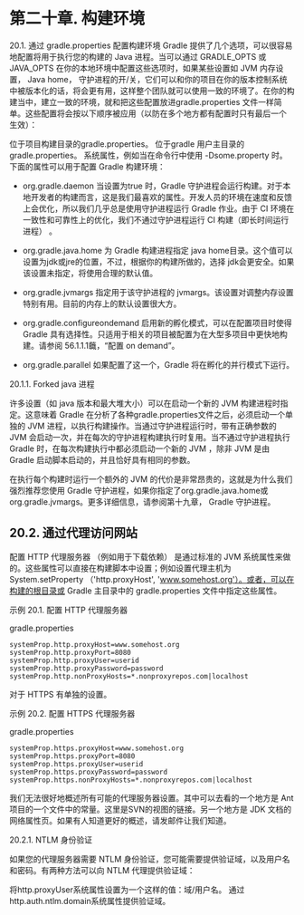 # **第二十章. 构建环境**
20.1. 通过 gradle.properties 配置构建环境
Gradle 提供了几个选项，可以很容易地配置将用于执行您的构建的 Java 进程。当可以通过 GRADLE_OPTS 或 JAVA_OPTS 在你的本地环境中配置这些选项时，如果某些设置如 JVM 内存设置， Java home， 守护进程的开/关，它们可以和你的项目在你的版本控制系统中被版本化的话，将会更有用，这样整个团队就可以使用一致的环境了。在你的构建当中，建立一致的环境，就和把这些配置放进gradle.properties 文件一样简单。这些配置将会按以下顺序被应用（以防在多个地方都有配置时只有最后一个 生效）：

位于项目构建目录的gradle.properties。
位于gradle 用户主目录的gradle.properties。
系统属性，例如当在命令行中使用 -Dsome.property 时。
下面的属性可以用于配置 Gradle 构建环境：

* org.gradle.daemon
当设置为true 时，Gradle 守护进程会运行构建。对于本地开发者的构建而言，这是我们最喜欢的属性。开发人员的环境在速度和反馈上会优化，所以我们几乎总是使用守护进程运行 Gradle 作业。由于 CI 环境在一致性和可靠性上的优化，我们不通过守护进程运行 CI 构建（即长时间运行进程） 。

* org.gradle.java.home
为 Gradle 构建进程指定 java home目录。这个值可以设置为jdk或jre的位置，不过，根据你的构建所做的，选择 jdk会更安全。如果该设置未指定，将使用合理的默认值。

* org.gradle.jvmargs
指定用于该守护进程的 jvmargs。该设置对调整内存设置特别有用。目前的内存上的默认设置很大方。

* org.gradle.configureondemand
启用新的孵化模式，可以在配置项目时使得 Gradle 具有选择性。只适用于相关的项目被配置为在大型多项目中更快地构建。请参阅 56.1.1.1蘵，“配置 on demand”。

* org.gradle.parallel
如果配置了这一个，Gradle 将在孵化的并行模式下运行。

20.1.1. Forked java 进程

许多设置（如 java 版本和最大堆大小）可以在启动一个新的 JVM 构建进程时指定。这意味着 Gradle 在分析了各种gradle.properties文件之后，必须启动一个单独的 JVM 进程，以执行构建操作。当通过守护进程运行时，带有正确参数的 JVM 会启动一次，并在每次的守护进程构建执行时复用。当不通过守护进程执行 Gradle 时，在每次构建执行中都必须启动一个新的 JVM ，除非 JVM 是由 Gradle 启动脚本启动的，并且恰好具有相同的参数。

在执行每个构建时运行一个额外的 JVM 的代价是非常昂贵的，这就是为什么我们强烈推荐您使用 Gradle 守护进程，如果你指定了org.gradle.java.home或org.gradle.jvmargs。更多详细信息，请参阅第十九章， Gradle 守护进程。

## **20.2. 通过代理访问网站**
配置 HTTP 代理服务器 （例如用于下载依赖） 是通过标准的 JVM 系统属性来做的。这些属性可以直接在构建脚本中设置；例如设置代理主机为System.setProperty （'http.proxyHost', 'www.somehost.org'）。或者，可以在构建的根目录或 Gradle 主目录中的 gradle.properties 文件中指定这些属性。

示例 20.1. 配置 HTTP 代理服务器

gradle.properties
```
systemProp.http.proxyHost=www.somehost.org
systemProp.http.proxyPort=8080
systemProp.http.proxyUser=userid
systemProp.http.proxyPassword=password
systemProp.http.nonProxyHosts=*.nonproxyrepos.com|localhost
```
对于 HTTPS 有单独的设置。

示例 20.2. 配置 HTTPS 代理服务器

gradle.properties
```
systemProp.https.proxyHost=www.somehost.org
systemProp.https.proxyPort=8080
systemProp.https.proxyUser=userid
systemProp.https.proxyPassword=password
systemProp.https.nonProxyHosts=*.nonproxyrepos.com|localhost
```
我们无法很好地概述所有可能的代理服务器设置。其中可以去看的一个地方是 Ant 项目的一个文件中的常量。这里是SVN的视图的链接。另一个地方是 JDK 文档的网络属性页。如果有人知道更好的概述，请发邮件让我们知道。

20.2.1. NTLM 身份验证

如果您的代理服务器需要 NTLM 身份验证，您可能需要提供验证域，以及用户名和密码。有两种方法可以向 NTLM 代理提供验证域：

将http.proxyUser系统属性设置为一个这样的值：域/用户名。
通过http.auth.ntlm.domain系统属性提供验证域。

